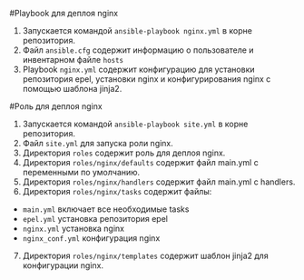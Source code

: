 #Playbook для деплоя nginx

1. Запускается командой ```ansible-playbook nginx.yml``` в корне репозитория.
2. Файл ```ansible.cfg``` содержит информацию о пользователе и инвентарном файле ```hosts```
3. Playbook ```nginx.yml``` содержит конфигурацию для установки репозитория epel, установки nginx и конфигурирования nginx с помощью шаблона jinja2.

#Роль для деплоя nginx

1. Запускается командой ```ansible-playbook site.yml``` в корне репозитория.
2. Файл ```site.yml``` для запуска роли nginx.
3. Директория ```roles``` содержит роль для деплоя nginx.
4. Директория ```roles/nginx/defaults``` содержит файл main.yml с переменными по умолчанию.
5. Директория ```roles/nginx/handlers``` содержит файл main.yml с handlers.
6. Директория ```roles/nginx/tasks``` содержит файлы:

- ```main.yml``` включает все необходимые tasks
- ```epel.yml``` установка репозитория epel
- ```nginx.yml``` установка nginx
- ```nginx_conf.yml``` конфигурация nginx

7. Директория ```roles/nginx/templates``` содержит шаблон jinja2 для конфигурации nginx.
